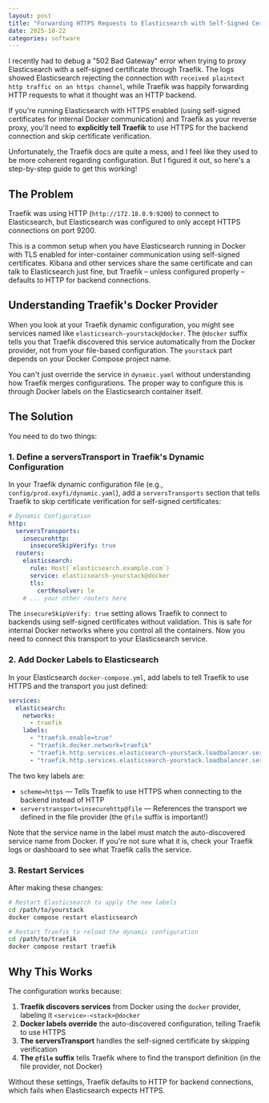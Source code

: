```yaml
---
layout: post
title: "Forwarding HTTPS Requests to Elasticsearch with Self-Signed Certificates in Traefik"
date: 2025-10-22
categories: software
---
```


I recently had to debug a "502 Bad Gateway" error when trying to proxy Elasticsearch with a self-signed certificate through Traefik. The logs showed Elasticsearch rejecting the connection with `received plaintext http traffic on an https channel`, while Traefik was happily forwarding HTTP requests to what it thought was an HTTP backend.

If you're running Elasticsearch with HTTPS enabled (using self-signed certificates for internal Docker communication) and Traefik as your reverse proxy, you'll need to **explicitly tell Traefik** to use HTTPS for the backend connection and skip certificate verification.

Unfortunately, the Traefik docs are quite a mess, and I feel like they used to be more coherent regarding configuration. But I figured it out, so here's a step-by-step guide to get this working!

## The Problem

Traefik was using HTTP (`http://172.18.0.9:9200`) to connect to Elasticsearch, but Elasticsearch was configured to only accept HTTPS connections on port 9200.

This is a common setup when you have Elasticsearch running in Docker with TLS enabled for inter-container communication using self-signed certificates. Kibana and other services share the same certificate and can talk to Elasticsearch just fine, but Traefik – unless configured properly – defaults to HTTP for backend connections.

## Understanding Traefik's Docker Provider

When you look at your Traefik dynamic configuration, you might see services named like `elasticsearch-yourstack@docker`. The `@docker` suffix tells you that Traefik discovered this service automatically from the Docker provider, not from your file-based configuration. The `yourstack` part depends on your Docker Compose project name.

You can't just override the service in `dynamic.yaml` without understanding how Traefik merges configurations. The proper way to configure this is through Docker labels on the Elasticsearch container itself.

## The Solution

You need to do two things:

### 1. Define a serversTransport in Traefik's Dynamic Configuration

In your Traefik dynamic configuration file (e.g., `config/prod.oxyfi/dynamic.yaml`), add a `serversTransports` section that tells Traefik to skip certificate verification for self-signed certificates:

```yaml
# Dynamic Configuration
http:
  serversTransports:
    insecurehttp:
      insecureSkipVerify: true
  routers:
    elasticsearch:
      rule: Host(`elasticsearch.example.com`)
      service: elasticsearch-yourstack@docker
      tls:
        certResolver: le
    # ... your other routers here
```

The `insecureSkipVerify: true` setting allows Traefik to connect to backends using self-signed certificates without validation. This is safe for internal Docker networks where you control all the containers.
Now you need to connect this transport to your Elasticsearch service.

### 2. Add Docker Labels to Elasticsearch

In your Elasticsearch `docker-compose.yml`, add labels to tell Traefik to use HTTPS and the transport you just defined:

```yaml
services:
  elasticsearch:
    networks:
      - traefik
    labels:
      - "traefik.enable=true"
      - "traefik.docker.network=traefik"
      - "traefik.http.services.elasticsearch-yourstack.loadbalancer.server.scheme=https"
      - "traefik.http.services.elasticsearch-yourstack.loadbalancer.serverstransport=insecurehttp@file"
```

The two key labels are:

- `scheme=https` — Tells Traefik to use HTTPS when connecting to the backend instead of HTTP
- `serverstransport=insecurehttp@file` — References the transport we defined in the file provider (the `@file` suffix is important!)

Note that the service name in the label must match the auto-discovered service name from Docker. If you're not sure what it is, check your Traefik logs or dashboard to see what Traefik calls the service.

### 3. Restart Services

After making these changes:

```bash
# Restart Elasticsearch to apply the new labels
cd /path/to/yourstack
docker compose restart elasticsearch

# Restart Traefik to reload the dynamic configuration
cd /path/to/traefik
docker compose restart traefik
```

## Why This Works

The configuration works because:

1. **Traefik discovers services** from Docker using the `docker` provider, labeling it `<service>-<stack>@docker`
2. **Docker labels override** the auto-discovered configuration, telling Traefik to use HTTPS
3. **The serversTransport** handles the self-signed certificate by skipping verification
4. **The `@file` suffix** tells Traefik where to find the transport definition (in the file provider, not Docker)

Without these settings, Traefik defaults to HTTP for backend connections, which fails when Elasticsearch expects HTTPS.
